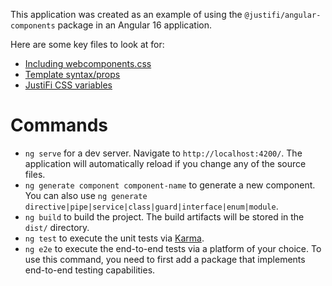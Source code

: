This application was created as an example of using the `@justifi/angular-components` package in an Angular 16 application.

Here are some key files to look at for:
- [Including webcomponents.css](https://github.com/justifi-tech/example-angular-app/blob/main/src/index.html#L10)
- [Template syntax/props](https://github.com/justifi-tech/example-angular-app/blob/main/src/app/app.component.html#L3)
- [JustiFi CSS variables](https://github.com/justifi-tech/example-angular-app/blob/main/src/app/app.component.css#L12)


# Commands
- `ng serve` for a dev server. Navigate to `http://localhost:4200/`. The application will automatically reload if you change any of the source files.
- `ng generate component component-name` to generate a new component. You can also use `ng generate directive|pipe|service|class|guard|interface|enum|module`.
- `ng build` to build the project. The build artifacts will be stored in the `dist/` directory.
- `ng test` to execute the unit tests via [Karma](https://karma-runner.github.io).
- `ng e2e` to execute the end-to-end tests via a platform of your choice. To use this command, you need to first add a package that implements end-to-end testing capabilities.

